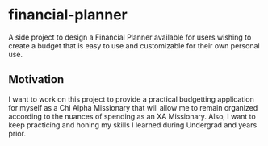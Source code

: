# financial-planner
A side project to design a Financial Planner available for users wishing to create a budget that is easy to use and customizable for their own personal use.

## Motivation
I want to work on this project to provide a practical budgetting application for myself as a Chi Alpha Missionary that will allow me to remain organized according to the nuances of spending as an XA Missionary. Also, I want to keep practicing and honing my skills I learned during Undergrad and years prior.